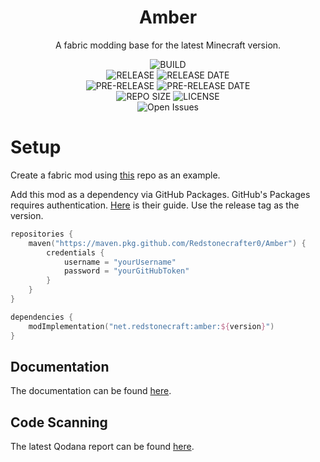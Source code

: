 <div align="center">
    <h1>Amber</h1>
    <p>A fabric modding base for the latest Minecraft version.</p>
    <img src="https://img.shields.io/github/workflow/status/Redstonecrafter0/Amber/Pipeline?logo=github-actions&style=for-the-badge" alt="BUILD">
    <br>
    <img src="https://img.shields.io/github/v/release/Redstonecrafter0/Amber?logo=github&style=for-the-badge" alt="RELEASE">
    <img src="https://img.shields.io/github/release-date/Redstonecrafter0/Amber?style=for-the-badge&logo=github" alt="RELEASE DATE">
    <br>
    <img src="https://img.shields.io/github/v/release/Redstonecrafter0/Amber?include_prereleases&label=pre-release&logo=github&style=for-the-badge" alt="PRE-RELEASE">
    <img src="https://img.shields.io/github/release-date-pre/Redstonecrafter0/Amber?label=pre-release%20date&style=for-the-badge&logo=github" alt="PRE-RELEASE DATE">
    <br>
    <img src="https://img.shields.io/github/repo-size/Redstonecrafter0/Amber?style=for-the-badge" alt="REPO SIZE">
    <img src="https://img.shields.io/github/license/Redstonecrafter0/Amber?style=for-the-badge" alt="LICENSE">
    <br>
    <img src="https://img.shields.io/github/issues/Redstonecrafter0/Amber?style=for-the-badge" alt="Open Issues">
</div>

# Setup
Create a fabric mod using [this](https://github.com/SmushyTaco/Example-Mod) repo as an example.

Add this mod as a dependency via GitHub Packages.
GitHub's Packages requires authentication.
[Here](https://docs.github.com/en/packages/working-with-a-github-packages-registry/working-with-the-gradle-registry) is their guide.
Use the release tag as the version.

```kotlin
repositories {
    maven("https://maven.pkg.github.com/Redstonecrafter0/Amber") {
        credentials {
            username = "yourUsername"
            password = "yourGitHubToken"
        }
    }
}

dependencies {
    modImplementation("net.redstonecraft:amber:${version}")
}
```

## Documentation
The documentation can be found [here](https://redstonecrafter0.github.io/Amber/dokka).

## Code Scanning
The latest Qodana report can be found [here](https://redstonecrafter0.github.io/Amber/qodana).
